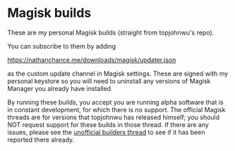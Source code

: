 # Magisk builds

These are my personal Magisk builds (straight from topjohnwu's repo).

You can subscribe to them by adding

https://nathanchance.me/downloads/magisk/updater.json

as the custom update channel in Magisk settings. These are signed with my personal keystore so you will need to uninstall any versions of Magisk Manager you already have installed.

By running these builds, you accept you are running alpha software that is in constant development, for which there is no support. The official Magisk threads are for versions that topjohnwu has released himself; you should NOT request support for these builds in those thread. If there are any issues, please see the [unofficial builders thread](https://forum.xda-developers.com/apps/magisk/unofficial-magisk-v10-beta-built-t3521901) to see if it has been reported there already.
